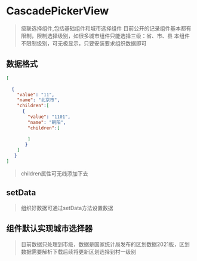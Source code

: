 # CascadePickerView
> 级联选择组件,包括基础组件和城市选择组件
> 目前公开的记录组件基本都有限制，限制选择级别，如很多城市组件只能选择三级：省、市、县
> 本组件不限制级别，可无极显示，只要安装要求组织数据即可
## 数据格式
````json
[

  {
    "value": "11",
    "name": "北京市",
    "children":[
      {
        "value": "1101",
        "name": "朝阳",
        "children":[
          
        ]
       }
    ]
   }
]
````
> children属性可无线添加下去
## setData
> 组织好数据可通过setData方法设置数据
## 组件默认实现城市选择器
> 目前数据只处理到市级，数据是国家统计局发布的区划数据2021版，区划数据需要解析下载后续将更新区划选择到村一级别
